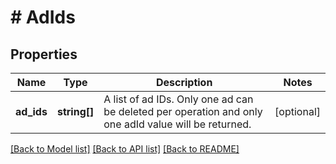 # # AdIds

## Properties

Name | Type | Description | Notes
------------ | ------------- | ------------- | -------------
**ad_ids** | **string[]** | A list of ad IDs. Only one ad can be deleted per operation and only one adId value will be returned. | [optional]

[[Back to Model list]](../../README.md#models) [[Back to API list]](../../README.md#endpoints) [[Back to README]](../../README.md)
